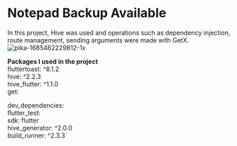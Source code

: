 # Notepad Backup Available
In this project, Hive was used and operations such as dependency injection, route management, sending arguments were made with GetX.  
![pika-1685462229812-1x](https://github.com/yilmazozkan2/Notepad-Backup-Available/assets/52213548/19d286a0-d6fc-4379-99bd-4ecccbfe8426)

**Packages I used in the project**  
  fluttertoast: ^8.1.2  
  hive: ^2.2.3  
  hive_flutter: ^1.1.0  
  get:  

dev_dependencies:  
  flutter_test:  
    sdk: flutter  
hive_generator: ^2.0.0  
build_runner: ^2.3.3`  

